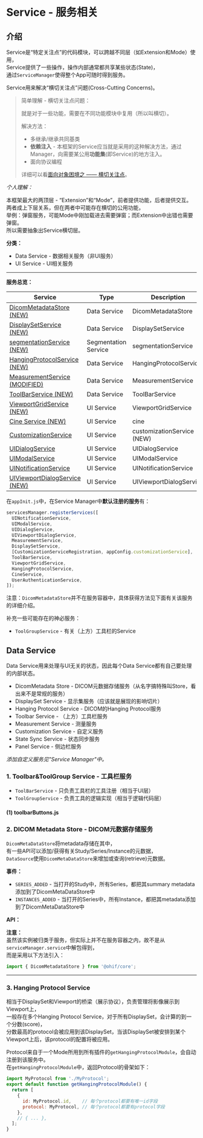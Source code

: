 # Service - 服务相关

## 介绍

Service是“特定关注点”的代码模块，可以跨越不同层（如Extension和Mode）使用，  
Service提供了一些操作，操作内部通常都共享某些状态(State)，  
通过`ServiceManager`使得整个App可随时得到服务。

Service用来解决“横切关注点”问题(Cross-Cutting Concerns)。

> 简单理解 - 横切关注点问题：
>
> 就是对于一些功能，需要在不同功能模块中复用（所以叫横切）。
>
> 解决方法：
>
> * 多继承/继承共同基类
> * **依赖注入** - 本框架的Service应当就是采用的这种解决方法，通过Manager，向需要某公用**功能集**(即Service)的地方注入。
> * 面向协议编程
>
> 详细可以看[面向对象困境之 —— 横切关注点](https://zhuanlan.zhihu.com/p/76618283)。

*个人理解：*

本框架最大的两顶层 - “Extension”和“Mode”，前者提供功能，后者提供交互。  
两者成上下层关系，但在两者中可能存在横切的公用功能，  
举例：弹窗服务，可能Mode中刚加载进去需要弹窗；而Extension中出错也需要弹窗。  
所以需要抽象出Service横切层。

**分类：**

* Data Service - 数据相关服务（非UI服务）
* UI Service - UI相关服务

---

**服务总览：**

| Service | Type | Description |
| --- |  --- |  --- |
| [DicomMetadataStore (NEW)](https://v3-docs.ohif.org/platform/services/data/DicomMetadataStore) | Data Service | DicomMetadataStore |
| [DisplaySetService (NEW)](https://v3-docs.ohif.org/platform/services/data/DisplaySetService) | Data Service | DisplaySetService |
| [segmentationService (NEW)](https://v3-docs.ohif.org/platform/services/data/SegmentationService) | Segmentation Service | segmentationService |
| [HangingProtocolService (NEW)](https://v3-docs.ohif.org/platform/services/data/HangingProtocolService) | Data Service | HangingProtocolService |
| [MeasurementService (MODIFIED)](https://v3-docs.ohif.org/platform/services/data/MeasurementService) | Data Service | MeasurementService |
| [ToolBarService (NEW)](https://v3-docs.ohif.org/platform/services/data/ToolBarService) | Data Service | ToolBarService |
| [ViewportGridService (NEW)](https://v3-docs.ohif.org/platform/services/ui/viewport-grid-service) | UI Service | ViewportGridService |
| [Cine Service (NEW)](https://v3-docs.ohif.org/platform/services/ui/cine-service) | UI Service | cine |
| [CustomizationService](https://v3-docs.ohif.org/platform/services/ui/customization-service) | UI Service | customizationService (NEW) |
| [UIDialogService](https://v3-docs.ohif.org/platform/services/ui/ui-dialog-service) | UI Service | UIDialogService |
| [UIModalService](https://v3-docs.ohif.org/platform/services/ui/ui-modal-service) | UI Service | UIModalService |
| [UINotificationService](https://v3-docs.ohif.org/platform/services/ui/ui-notification-service) | UI Service | UINotificationService |
| [UIViewportDialogService (NEW)](https://v3-docs.ohif.org/platform/services/ui/ui-viewport-dialog-service) | UI Service | UIViewportDialogService |

在`appInit.js`中，在Service Manager中**默认注册的服务**有：

```js
servicesManager.registerServices([
  UINotificationService,
  UIModalService,
  UIDialogService,
  UIViewportDialogService,
  MeasurementService,
  DisplaySetService,
  [CustomizationServiceRegistration, appConfig.customizationService],
  ToolBarService,
  ViewportGridService,
  HangingProtocolService,
  CineService,
  UserAuthenticationService,
]);
```

注意：`DicomMetadataStore`并不在服务容器中，具体获得方法见下面有关该服务的详细介绍。

补充一些可能存在的神必服务：

* `ToolGroupService` - 有关（上方）工具栏的Service

## Data Service

Data Service用来处理与UI无关的状态，因此每个Data Service都有自己要处理的内部状态。

* DicomMetadata Store - DICOM元数据存储服务（从名字搞特殊叫Store，看出来不是常规的服务）
* DisplaySet Service - 显示集服务（应该就是展现的影响切片）
* Hanging Protocol Service - DICOM的Hanging Protocol服务
* Toolbar Service - （上方）工具栏服务
* Measurement Service - 测量服务
* Customization Service - 自定义服务
* State Sync Service - 状态同步服务
* Panel Service - 侧边栏服务

*添加自定义服务见"Service Manager"中。*

### 1. Toolbar&ToolGroup Service - 工具栏服务

* `ToolBarService` - 只负责工具栏的工具注册（相当于UI层）
* `ToolGroupService` - 负责工具的逻辑实现（相当于逻辑代码层）

#### (1) toolbarButtons.js

### 2. DICOM Metadata Store - DICOM元数据存储服务

`DicomMetaDataStore`将metadata存储在其中，  
有一些API可以添加/获得有关Study/Series/Instance的元数据，  
`DataSource`使用`DicomMetaDataStore`来增加或查询(retrieve)元数据。

**事件：**

* `SERIES_ADDED` - 当打开的Study中，所有Series，都把其summary metadata添加到了DicomMetaDataStore中
* `INSTANCES_ADDED` - 当打开的Series中，所有Instance，都把其metadata添加到了DicomMetaDataStore中

**API：**

**注意：**  
虽然该实例被归类于服务，但实际上并不在服务容器之内，故不是从`serviceManager.service`中解包得到，  
而是采用以下方法引入：

```js
import { DicomMetadataStore } from '@ohif/core';
```

---

### 3. Hanging Protocol Service

相当于DisplaySet和Viewport的桥梁（展示协议），负责管理将影像展示到Viewport上，  
一般存在多个Hanging Protocol Service，对于所有DisplaySet，会计算的到一个分数(score)，  
分数最高的protocol会被应用到该DisplaySet，当该DisplaySet被安排到某个Viewport上后，该protocol的配置将被应用。

Protocol来自于一个Mode所用到所有插件的`getHangingProtocolModule`，会自动注册到该服务中。    
在`getHangingProtocolModule`中，返回Protocol的骨架如下：

```js
import MyProtocol from './MyProtocol';
export default function getHangingProtocolModule() {
  return [
    {
      id: MyProtocol.id,    // 每个protocol都要有唯一id字段
      protocol: MyProtocol, // 每个protocol都要有protocol字段
    },
    // { ... },
  ];
}
```

